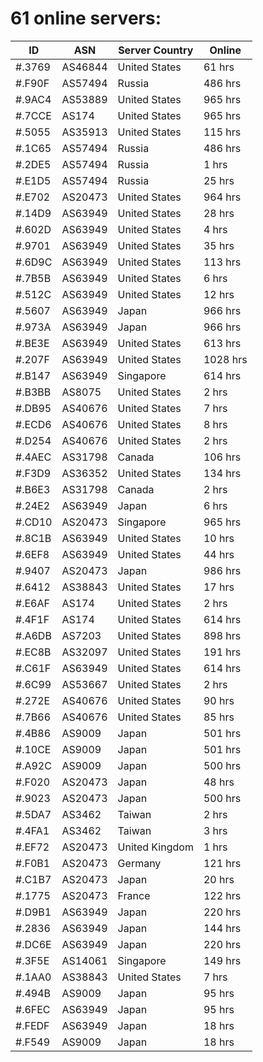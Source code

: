 # 61 online servers:

| ID | ASN | Server Country | Online |
| ------ | ------ | ------ | ------ |
| #.3769 | AS46844 | United States | 61 hrs |
| #.F90F | AS57494 | Russia | 486 hrs |
| #.9AC4 | AS53889 | United States | 965 hrs |
| #.7CCE | AS174 | United States | 965 hrs |
| #.5055 | AS35913 | United States | 115 hrs |
| #.1C65 | AS57494 | Russia | 486 hrs |
| #.2DE5 | AS57494 | Russia | 1 hrs |
| #.E1D5 | AS57494 | Russia | 25 hrs |
| #.E702 | AS20473 | United States | 964 hrs |
| #.14D9 | AS63949 | United States | 28 hrs |
| #.602D | AS63949 | United States | 4 hrs |
| #.9701 | AS63949 | United States | 35 hrs |
| #.6D9C | AS63949 | United States | 113 hrs |
| #.7B5B | AS63949 | United States | 6 hrs |
| #.512C | AS63949 | United States | 12 hrs |
| #.5607 | AS63949 | Japan | 966 hrs |
| #.973A | AS63949 | Japan | 966 hrs |
| #.BE3E | AS63949 | United States | 613 hrs |
| #.207F | AS63949 | United States | 1028 hrs |
| #.B147 | AS63949 | Singapore | 614 hrs |
| #.B3BB | AS8075 | United States | 2 hrs |
| #.DB95 | AS40676 | United States | 7 hrs |
| #.ECD6 | AS40676 | United States | 8 hrs |
| #.D254 | AS40676 | United States | 2 hrs |
| #.4AEC | AS31798 | Canada | 106 hrs |
| #.F3D9 | AS36352 | United States | 134 hrs |
| #.B6E3 | AS31798 | Canada | 2 hrs |
| #.24E2 | AS63949 | Japan | 6 hrs |
| #.CD10 | AS20473 | Singapore | 965 hrs |
| #.8C1B | AS63949 | United States | 10 hrs |
| #.6EF8 | AS63949 | United States | 44 hrs |
| #.9407 | AS20473 | Japan | 986 hrs |
| #.6412 | AS38843 | United States | 17 hrs |
| #.E6AF | AS174 | United States | 2 hrs |
| #.4F1F | AS174 | United States | 614 hrs |
| #.A6DB | AS7203 | United States | 898 hrs |
| #.EC8B | AS32097 | United States | 191 hrs |
| #.C61F | AS63949 | United States | 614 hrs |
| #.6C99 | AS53667 | United States | 2 hrs |
| #.272E | AS40676 | United States | 90 hrs |
| #.7B66 | AS40676 | United States | 85 hrs |
| #.4B86 | AS9009 | Japan | 501 hrs |
| #.10CE | AS9009 | Japan | 501 hrs |
| #.A92C | AS9009 | Japan | 500 hrs |
| #.F020 | AS20473 | Japan | 48 hrs |
| #.9023 | AS20473 | Japan | 500 hrs |
| #.5DA7 | AS3462 | Taiwan | 2 hrs |
| #.4FA1 | AS3462 | Taiwan | 3 hrs |
| #.EF72 | AS20473 | United Kingdom | 1 hrs |
| #.F0B1 | AS20473 | Germany | 121 hrs |
| #.C1B7 | AS20473 | Japan | 20 hrs |
| #.1775 | AS20473 | France | 122 hrs |
| #.D9B1 | AS63949 | Japan | 220 hrs |
| #.2836 | AS63949 | Japan | 144 hrs |
| #.DC6E | AS63949 | Japan | 220 hrs |
| #.3F5E | AS14061 | Singapore | 149 hrs |
| #.1AA0 | AS38843 | United States | 7 hrs |
| #.494B | AS9009 | Japan | 95 hrs |
| #.6FEC | AS63949 | Japan | 95 hrs |
| #.FEDF | AS63949 | Japan | 18 hrs |
| #.F549 | AS9009 | Japan | 18 hrs |

